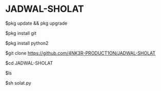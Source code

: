 # JADWAL-SHOLAT
$pkg update && pkg upgrade

$pkg install git

$pkg install python2

$git clone https://github.com/4NK3R-PRODUCT1ON/JADWAL-SHOLAT

$cd JADWAL-SHOLAT

$ls

$sh solat.py

